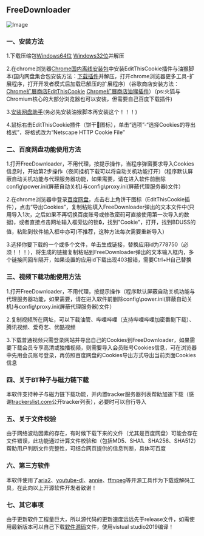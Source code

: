 ## FreeDownloader


![Image](https://timgsa.baidu.com/timg?image&quality=80&size=b9999_10000&sec=1591516856861&di=cf4424b94f910a9a13be0e12bf77a018&imgtype=0&src=http%3A%2F%2Fhbimg.b0.upaiyun.com%2F115c59c5f292336d52e40f21e9ade30ab39ed15c72ac-tEMn6b_fw658)


### 一、安装方法

1.下载压缩包[Windows64位](https://wwa.lanzous.com/iRzxyg84mqb)  [Windows32位](https://wwa.lanzous.com/iVU36g8565a)并解压

2.在chrome浏览器[Chrome国内离线安装包](https://www.lanzous.com/i9r1beh)中安装EditThisCookie插件与油猴脚本(国内网盘集合包安装方法：[下载插件](https://www.lanzous.com/i9mqftg)并解压，打开chrome浏览器更多工具-扩展程序，打开开发者模式后加载已解压的扩展程序）（谷歌商店安装方法：[Chrome扩展商店EditThisCookie](https://chrome.google.com/webstore/detail/editthiscookie/fngmhnnpilhplaeedifhccceomclgfbg?hl=zh-CN) [Chrome扩展商店油猴插件](https://chrome.google.com/webstore/detail/tampermonkey/dhdgffkkebhmkfjojejmpbldmpobfkfo)）（ps:火狐与Chromium核心的大部分浏览器也可以安装，但需要自己百度下载插件)

3.[安装网盘助手](https://greasyfork.org/scripts/378301-%E7%BD%91%E7%9B%98%E5%8A%A9%E6%89%8B/code/%E7%BD%91%E7%9B%98%E5%8A%A9%E6%89%8B.user.js)(务必先安装油猴脚本再安装这个！！！)

4.鼠标右击EditThisCookie插件（饼干🍪图标），单击“选项”-“选择Cookies的导出格式”，将格式改为“Netscape HTTP Cookie File”

### 二、百度网盘功能使用方法

1.打开FreeDownloader，不用代理，按提示操作，当程序弹窗要求导入Cookies信息时，开始第2步操作（夜间挂机下载可以将自动关机功能打开）（程序默认屏蔽自动关机功能与代理服务器功能，如果需要，请在进入软件前删除config\power.ini(屏蔽自动关机)与config\proxy.ini(屏蔽代理服务器)文件）

2.在chrome浏览器中登录[百度网盘](https://pan.baidu.com/disk/home?#/all?path=%2F&vmode=list)，点击右上角饼干图标（EditThisCookie插件），点击“导出Cookies”，复制粘贴填入FreeDownloader弹出的文本文件中(只用导入1次，之后如果不再切换百度账号或修改密码可直接使用第一次导入的数据)，或者直接点击网址输入框旁边的锁🔒，找到"Cookie"，打开，找到BDUSS的值，粘贴到软件输入框中亦可(不推荐，这种方法每次需要重新导入)

3.选择你要下载的一个或多个文件，单击生成链接，替换应用id为778750（必须！！！），将生成的链接复制粘贴到FreeDownloader弹出的文本输入框内，多个链接间回车隔开，如果设置的应用id下载出现403报错，需要Ctrl+H自己替换

### 三、视频下载功能使用方法

1.打开FreeDownloader，不用代理，按提示操作（程序默认屏蔽自动关机功能与代理服务器功能，如果需要，请在进入软件前删除config\power.ini(屏蔽自动关机)与config\proxy.ini(屏蔽代理服务器)文件）

2.复制视频所在网址，可以下载油管、哔哩哔哩（支持哔哩哔哩加密番剧下载）、腾讯视频、爱奇艺、优酷视频

3.下载普通视频只需登录网站并导出自己的Cookies到FreeDownloader，如果需要下载会员专享高清或独播视频，则需要导入会员账号Cookies信息，可在浏览器中先用会员账号登录，再仿照百度网盘的Cookies导出方式导出当前页面Cookies信息


### 四、关于BT种子与磁力链下载

本软件支持种子与磁力链下载功能，并内置tracker服务器列表帮助加速下载（感谢[trackerslist.com](https://trackerslist.com/#/zh)公开tracker列表），必要时可以自行导入

### 五、关于文件校验

由于网络波动因素的存在，有时候下载下来的文件（尤其是百度网盘）可能会存在文件错误，此功能通过计算文件校验和（包括MD5、SHA1、SHA256、SHA512）帮助用户判断文件完整性，可结合网页提供的信息判断，具体可百度

### 六、第三方软件

本软件使用了[aria2](https://aria2.github.io/)、[youtube-dl](https://github.com/ytdl-org/youtube-dl)、[annie](https://github.com/iawia002/annie)、[ffmpeg](https://ffmpeg.org/)等开源工具作为下载或解码工具，在此向以上开源软件开发者致谢！

### 七、其它事项

由于更新软件工程量巨大，所以源代码的更新速度远远先于release文件，如需使用最新版本可以自己下载[软件源码](https://github.com/HXHGTS/FreeDownloader/archive/master.zip)文件，使用vistual studio2019编译！


